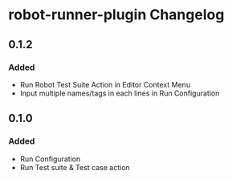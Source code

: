 <!-- Keep a Changelog guide -> https://keepachangelog.com -->

# robot-runner-plugin Changelog

## 0.1.2
### Added
- Run Robot Test Suite Action in Editor Context Menu
- Input multiple names/tags in each lines in Run Configuration

## 0.1.0
### Added
- Run Configuration
- Run Test suite & Test case action
